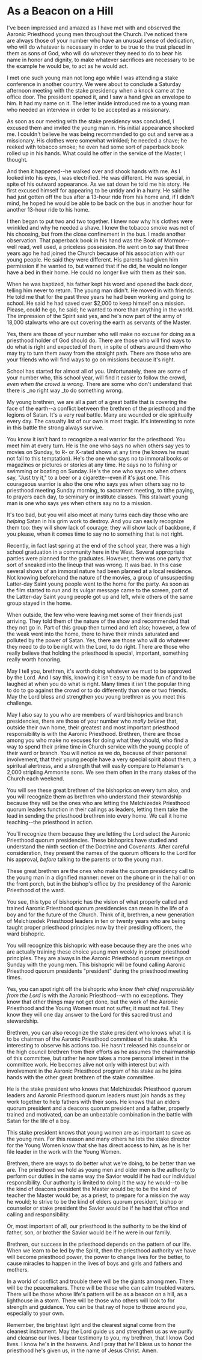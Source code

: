 # As a Beacon on a Hill

I've been impressed and amazed as I have met with and observed the Aaronic
Priesthood young men throughout the Church. I've noticed there are always
those of your number who have an unusual sense of dedication, who will do
whatever is necessary in order to be true to the trust placed in them as sons
of God, who will do whatever they need to do to bear his name in honor and
dignity, to make whatever sacrifices are necessary to be the example he would
be, to act as he would act.

I met one such young man not long ago while I was attending a stake conference
in another country. We were about to conclude a Saturday afternoon meeting
with the stake presidency when a knock came at the office door. The president
opened it, and I saw a hand give an envelope to him. It had my name on it. The
letter inside introduced me to a young man who needed an interview in order to
be accepted as a missionary.

As soon as our meeting with the stake presidency was concluded, I excused them
and invited the young man in. His initial appearance shocked me. I couldn't
believe he was being recommended to go out and serve as a missionary. His
clothes were somewhat wrinkled; he needed a shave; he reeked with tobacco
smoke; he even had some sort of paperback book rolled up in his hands. What
could he offer in the service of the Master, I thought.

And then it happened--he walked over and shook hands with me. As I looked into
his eyes, I was electrified. He was different. He was special, in spite of his
outward appearance. As we sat down he told me his story. He first excused
himself for appearing to be untidy and in a hurry. He said he had just gotten
off the bus after a 13-hour ride from his home and, if I didn't mind, he hoped
he would be able to be back on the bus in another hour for another 13-hour
ride to his home.

I then began to put two and two together. I knew now why his clothes were
wrinkled and why he needed a shave. I knew the tobacco smoke was not of his
choosing, but from the close confinement in the bus. I made another
observation. That paperback book in his hand was the Book of Mormon--well
read, well used, a priceless possession. He went on to say that three years
ago he had joined the Church because of his association with our young people.
He said they were different. His parents had given him permission if he wanted
to, but warned that if he did, he would no longer have a bed in their home. He
could no longer live with them as their son.

When he was baptized, his father kept his word and opened the back door,
telling him never to return. The young man didn't. He moved in with friends.
He told me that for the past three years he had been working and going to
school. He said he had saved over $2,000 to keep himself on a mission. Please,
could he go, he said; he wanted to more than anything in the world. The
impression of the Spirit said yes, and he's now part of the army of 18,000
stalwarts who are out covering the earth as servants of the Master.

Yes, there are those of your number who will make no excuse for doing as a
priesthood holder of God should do. There are those who will find ways to do
what is right and expected of them, in spite of others around them who may try
to turn them away from the straight path. There are those who are your friends
who will find ways to go on missions because it's right.

School has started for almost all of you. Unfortunately, there are some of
your number who, this school year, will find it easier to follow the crowd,
_even when the crowd is wrong._ There are some who don't understand that there
is _no right way _to do something wrong.

My young brethren, we are all a part of a great battle that is covering the
face of the earth--a conflict between the brethren of the priesthood and the
legions of Satan. It's a very real battle. Many are wounded or die spiritually
every day. The casualty list of our own is most tragic. It's interesting to
note in this battle the strong always survive.

You know it isn't hard to recognize a real warrior for the priesthood. You
meet him at every turn. He is the one who says no when others say yes to
movies on Sunday, to R- or X-rated shows at any time (he knows he must not
fall to this temptation). He's the one who says no to immoral books or
magazines or pictures or stories at any time. He says no to fishing or
swimming or boating on Sunday. He's the one who says no when others say, "Just
try it," to a beer or a cigarette--even if it's just one. This courageous
warrior is also the one who says yes when others say no to priesthood meeting
Sunday morning, to sacrament meeting, to tithe paying, to prayers each day, to
seminary or institute classes. This stalwart young man is one who says yes
when others say no to a mission.

It's too bad, but you will also meet at many turns each day those who are
_helping_ Satan in his grim work to destroy. And you can easily recognize them
too: they will show lack of courage; they will show lack of backbone, if you
please, when it comes time to say no to something that is not right.

Recently, in fact last spring at the end of the school year, there was a high
school graduation in a community here in the West. Several appropriate parties
were planned for the graduates. However, there was one party that sort of
sneaked into the lineup that was wrong. It was bad. In this case several shows
of an immoral nature had been planned at a local residence. Not knowing
beforehand the nature of the movies, a group of unsuspecting Latter-day Saint
young people went to the home for the party. As soon as the film started to
run and its vulgar message came to the screen, part of the Latter-day Saint
young people got up and left, while others of the same group stayed in the
home.

When outside, the few who were leaving met some of their friends just
arriving. They told them of the nature of the show and recommended that they
not go in. Part of this group then turned and left also; however, a few of the
weak went into the home, there to have their minds saturated and polluted by
the power of Satan. Yes, there are those who will do whatever they need to do
to be right with the Lord, to do right. There are those who really believe
that holding the priesthood is special, important, something really worth
honoring.

May I tell you, brethren, it's worth doing whatever we must to be approved by
the Lord. And I say this, knowing it isn't easy to be made fun of and to be
laughed at when you do what is right. Many times it isn't the popular thing to
do to go against the crowd or to do differently than one or two friends. May
the Lord bless and strengthen you young brethren as you meet this challenge.

May I also say to you who are members of ward bishoprics and branch
presidencies, there are those of your number who _really believe_ that,
outside their own home, their greatest and most important priesthood
responsibility is with the Aaronic Priesthood. Brethren, there are those among
you who make no excuses for doing what they should, who find a way to spend
their prime time in Church service with the young people of their ward or
branch. You will notice as we do, because of their personal involvement, that
their young people have a very special spirit about them, a spiritual
alertness, and a strength that will easily compare to Helaman's 2,000
stripling Ammonite sons. We see them often in the many stakes of the Church
each weekend.

You will see these great brethren of the bishoprics on every turn also, and
you will recognize them as brethren who understand their stewardship because
they will be the ones who are letting the Melchizedek Priesthood quorum
leaders function in their callings as leaders, letting them take the lead in
sending the priesthood brethren into every home. We call it home teaching--the
priesthood in action.

You'll recognize them because they are letting the Lord select the Aaronic
Priesthood quorum presidencies. These bishoprics have studied and understand
the ninth section of the Doctrine and Covenants. After careful consideration,
they present the names of the quorum officers to the Lord for his approval,
_before_ talking to the parents or to the young man.

These great brethren are the ones who make the quorum presidency call to the
young man in a dignified manner: never on the phone or in the hall or on the
front porch, but in the bishop's office by the presidency of the Aaronic
Priesthood of the ward.

You see, this type of bishopric has the vision of what properly called and
trained Aaronic Priesthood quorum presidencies can mean in the life of a boy
and for the future of the Church. Think of it, brethren, a new generation of
Melchizedek Priesthood leaders in ten or twenty years who are being taught
proper priesthood principles now by their presiding officers, the ward
bishopric.

You will recognize this bishopric with ease because they are the ones who are
actually training these choice young men weekly in proper priesthood
principles. They are always in the Aaronic Priesthood quorum meetings on
Sunday with the young men. This bishopric will be found calling Aaronic
Priesthood quorum presidents "president" during the priesthood meeting times.

Yes, you can spot right off the bishopric who know _their chief responsibility
from the Lord_ is with the Aaronic Priesthood--with no exceptions. They know
that other things may not get done, but the work of the Aaronic Priesthood and
the Young Women must not suffer, it must not fail. They know they will one day
answer to the Lord for this sacred trust and stewardship.

Brethren, you can also recognize the stake president who knows what it is to
be chairman of the Aaronic Priesthood committee of his stake. It's interesting
to observe his actions too. He hasn't released his counselor or the high
council brethren from their efforts as he assumes the chairmanship of this
committee, but rather he now takes a more personal interest in the committee
work. He becomes alive not only with interest but with involvement in the
Aaronic Priesthood program of his stake as he joins hands with the other great
brethren of the stake committee.

He is the stake president who knows that Melchizedek Priesthood quorum leaders
and Aaronic Priesthood quorum leaders must join hands as they work together to
help fathers with their sons. He knows that an elders quorum president and a
deacons quorum president and a father, properly trained and motivated, can be
an unbeatable combination in the battle with Satan for the life of a boy.

This stake president knows that young women are as important to save as the
young men. For this reason and many others he lets the stake director for the
Young Women know that she has direct access to him, as he is her file leader
in the work with the Young Women.

Brethren, there are ways to do better what we're doing, to be better than we
are. The priesthood we hold as young men and older men is the authority to
perform our duties in the same way the Savior would if he had our individual
responsibility. Our authority is limited to doing it the way he would--to be
the kind of deacons president the Master would be; to be the kind of teacher
the Master would be; as a priest, to prepare for a mission the way he would;
to strive to be the kind of elders quorum president, bishop or counselor or
stake president the Savior would be if he had that office and calling and
responsibility.

Or, most important of all, our priesthood is the authority to be the kind of
father, son, or brother the Savior would be if he were in our family.

Brethren, our success in the priesthood depends on the pattern of our life.
When we learn to be led by the Spirit, then the priesthood authority we have
will become priesthood power, the power to change lives for the better, to
cause miracles to happen in the lives of boys and girls and fathers and
mothers.

In a world of conflict and trouble there will be the giants among men. There
will be the peacemakers. There will be those who can calm troubled waters.
There will be those whose life's pattern will be as a beacon on a hill, as a
lighthouse in a storm. There will be those who others will look to for
strength and guidance. You can be that ray of hope to those around you,
especially to your own.

Remember, the brightest light and the clearest signal come from the cleanest
instrument. May the Lord guide us and strengthen us as we purify and cleanse
our lives. I bear testimony to you, my brethren, that I know God lives. I know
he's in the heavens. And I pray that he'll bless us to honor the priesthood
he's given us, in the name of Jesus Christ. Amen.

